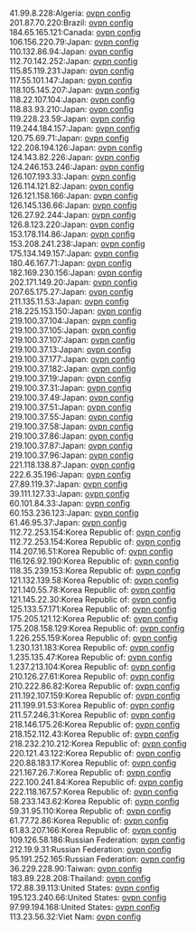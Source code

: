 41.99.8.228:Algeria: [ovpn config](vpn/41_99_8_228.ovpn)  
201.87.70.220:Brazil: [ovpn config](vpn/201_87_70_220.ovpn)  
184.65.165.121:Canada: [ovpn config](vpn/184_65_165_121.ovpn)  
106.156.220.79:Japan: [ovpn config](vpn/106_156_220_79.ovpn)  
110.132.86.94:Japan: [ovpn config](vpn/110_132_86_94.ovpn)  
112.70.142.252:Japan: [ovpn config](vpn/112_70_142_252.ovpn)  
115.85.119.231:Japan: [ovpn config](vpn/115_85_119_231.ovpn)  
117.55.101.147:Japan: [ovpn config](vpn/117_55_101_147.ovpn)  
118.105.145.207:Japan: [ovpn config](vpn/118_105_145_207.ovpn)  
118.22.107.104:Japan: [ovpn config](vpn/118_22_107_104.ovpn)  
118.83.93.210:Japan: [ovpn config](vpn/118_83_93_210.ovpn)  
119.228.23.59:Japan: [ovpn config](vpn/119_228_23_59.ovpn)  
119.244.184.157:Japan: [ovpn config](vpn/119_244_184_157.ovpn)  
120.75.69.71:Japan: [ovpn config](vpn/120_75_69_71.ovpn)  
122.208.194.126:Japan: [ovpn config](vpn/122_208_194_126.ovpn)  
124.143.82.226:Japan: [ovpn config](vpn/124_143_82_226.ovpn)  
124.246.153.246:Japan: [ovpn config](vpn/124_246_153_246.ovpn)  
126.107.193.33:Japan: [ovpn config](vpn/126_107_193_33.ovpn)  
126.114.121.82:Japan: [ovpn config](vpn/126_114_121_82.ovpn)  
126.121.158.166:Japan: [ovpn config](vpn/126_121_158_166.ovpn)  
126.145.136.66:Japan: [ovpn config](vpn/126_145_136_66.ovpn)  
126.27.92.244:Japan: [ovpn config](vpn/126_27_92_244.ovpn)  
126.8.123.220:Japan: [ovpn config](vpn/126_8_123_220.ovpn)  
153.178.114.86:Japan: [ovpn config](vpn/153_178_114_86.ovpn)  
153.208.241.238:Japan: [ovpn config](vpn/153_208_241_238.ovpn)  
175.134.149.157:Japan: [ovpn config](vpn/175_134_149_157.ovpn)  
180.46.167.71:Japan: [ovpn config](vpn/180_46_167_71.ovpn)  
182.169.230.156:Japan: [ovpn config](vpn/182_169_230_156.ovpn)  
202.171.149.20:Japan: [ovpn config](vpn/202_171_149_20.ovpn)  
207.65.175.27:Japan: [ovpn config](vpn/207_65_175_27.ovpn)  
211.135.11.53:Japan: [ovpn config](vpn/211_135_11_53.ovpn)  
218.225.153.150:Japan: [ovpn config](vpn/218_225_153_150.ovpn)  
219.100.37.104:Japan: [ovpn config](vpn/219_100_37_104.ovpn)  
219.100.37.105:Japan: [ovpn config](vpn/219_100_37_105.ovpn)  
219.100.37.107:Japan: [ovpn config](vpn/219_100_37_107.ovpn)  
219.100.37.13:Japan: [ovpn config](vpn/219_100_37_13.ovpn)  
219.100.37.177:Japan: [ovpn config](vpn/219_100_37_177.ovpn)  
219.100.37.182:Japan: [ovpn config](vpn/219_100_37_182.ovpn)  
219.100.37.19:Japan: [ovpn config](vpn/219_100_37_19.ovpn)  
219.100.37.31:Japan: [ovpn config](vpn/219_100_37_31.ovpn)  
219.100.37.49:Japan: [ovpn config](vpn/219_100_37_49.ovpn)  
219.100.37.51:Japan: [ovpn config](vpn/219_100_37_51.ovpn)  
219.100.37.55:Japan: [ovpn config](vpn/219_100_37_55.ovpn)  
219.100.37.58:Japan: [ovpn config](vpn/219_100_37_58.ovpn)  
219.100.37.86:Japan: [ovpn config](vpn/219_100_37_86.ovpn)  
219.100.37.87:Japan: [ovpn config](vpn/219_100_37_87.ovpn)  
219.100.37.96:Japan: [ovpn config](vpn/219_100_37_96.ovpn)  
221.118.138.87:Japan: [ovpn config](vpn/221_118_138_87.ovpn)  
222.6.35.196:Japan: [ovpn config](vpn/222_6_35_196.ovpn)  
27.89.119.37:Japan: [ovpn config](vpn/27_89_119_37.ovpn)  
39.111.127.33:Japan: [ovpn config](vpn/39_111_127_33.ovpn)  
60.101.84.33:Japan: [ovpn config](vpn/60_101_84_33.ovpn)  
60.153.236.123:Japan: [ovpn config](vpn/60_153_236_123.ovpn)  
61.46.95.37:Japan: [ovpn config](vpn/61_46_95_37.ovpn)  
112.72.253.154:Korea Republic of: [ovpn config](vpn/112_72_253_154.ovpn)  
112.72.253.154:Korea Republic of: [ovpn config](vpn/112_72_253_154.ovpn)  
114.207.16.51:Korea Republic of: [ovpn config](vpn/114_207_16_51.ovpn)  
116.126.92.190:Korea Republic of: [ovpn config](vpn/116_126_92_190.ovpn)  
118.35.239.153:Korea Republic of: [ovpn config](vpn/118_35_239_153.ovpn)  
121.132.139.58:Korea Republic of: [ovpn config](vpn/121_132_139_58.ovpn)  
121.140.55.78:Korea Republic of: [ovpn config](vpn/121_140_55_78.ovpn)  
121.145.22.30:Korea Republic of: [ovpn config](vpn/121_145_22_30.ovpn)  
125.133.57.171:Korea Republic of: [ovpn config](vpn/125_133_57_171.ovpn)  
175.205.121.12:Korea Republic of: [ovpn config](vpn/175_205_121_12.ovpn)  
175.208.158.129:Korea Republic of: [ovpn config](vpn/175_208_158_129.ovpn)  
1.226.255.159:Korea Republic of: [ovpn config](vpn/1_226_255_159.ovpn)  
1.230.131.183:Korea Republic of: [ovpn config](vpn/1_230_131_183.ovpn)  
1.235.135.47:Korea Republic of: [ovpn config](vpn/1_235_135_47.ovpn)  
1.237.213.104:Korea Republic of: [ovpn config](vpn/1_237_213_104.ovpn)  
210.126.27.61:Korea Republic of: [ovpn config](vpn/210_126_27_61.ovpn)  
210.222.86.82:Korea Republic of: [ovpn config](vpn/210_222_86_82.ovpn)  
211.192.107.159:Korea Republic of: [ovpn config](vpn/211_192_107_159.ovpn)  
211.199.91.53:Korea Republic of: [ovpn config](vpn/211_199_91_53.ovpn)  
211.57.246.31:Korea Republic of: [ovpn config](vpn/211_57_246_31.ovpn)  
218.146.175.26:Korea Republic of: [ovpn config](vpn/218_146_175_26.ovpn)  
218.152.112.43:Korea Republic of: [ovpn config](vpn/218_152_112_43.ovpn)  
218.232.210.212:Korea Republic of: [ovpn config](vpn/218_232_210_212.ovpn)  
220.121.43.122:Korea Republic of: [ovpn config](vpn/220_121_43_122.ovpn)  
220.88.183.17:Korea Republic of: [ovpn config](vpn/220_88_183_17.ovpn)  
221.167.26.7:Korea Republic of: [ovpn config](vpn/221_167_26_7.ovpn)  
222.100.241.84:Korea Republic of: [ovpn config](vpn/222_100_241_84.ovpn)  
222.118.167.57:Korea Republic of: [ovpn config](vpn/222_118_167_57.ovpn)  
58.233.143.62:Korea Republic of: [ovpn config](vpn/58_233_143_62.ovpn)  
59.31.95.110:Korea Republic of: [ovpn config](vpn/59_31_95_110.ovpn)  
61.77.72.86:Korea Republic of: [ovpn config](vpn/61_77_72_86.ovpn)  
61.83.207.166:Korea Republic of: [ovpn config](vpn/61_83_207_166.ovpn)  
109.126.58.186:Russian Federation: [ovpn config](vpn/109_126_58_186.ovpn)  
212.19.9.31:Russian Federation: [ovpn config](vpn/212_19_9_31.ovpn)  
95.191.252.165:Russian Federation: [ovpn config](vpn/95_191_252_165.ovpn)  
36.229.228.90:Taiwan: [ovpn config](vpn/36_229_228_90.ovpn)  
183.89.228.208:Thailand: [ovpn config](vpn/183_89_228_208.ovpn)  
172.88.39.113:United States: [ovpn config](vpn/172_88_39_113.ovpn)  
195.123.240.66:United States: [ovpn config](vpn/195_123_240_66.ovpn)  
97.99.194.168:United States: [ovpn config](vpn/97_99_194_168.ovpn)  
113.23.56.32:Viet Nam: [ovpn config](vpn/113_23_56_32.ovpn)  
